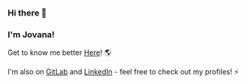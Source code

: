 ### Hi there 👋
### I'm Jovana!

Get to know me better [Here](https://jovana-is-a-dev.netlify.app)! 🌎

I'm also on [GitLab](https://gitlab.com/JoRan29) and [LinkedIn](https://www.linkedin.com/in/jovanarandjelovic) - feel free to check out my profiles! ⚡
<!--
**JoRan29/JoRan29** is a ✨ _special_ ✨ repository because its `README.md` (this file) appears on your GitHub profile.

Here are some ideas to get you started:

- 🔭 I’m currently working on ...
- 🌱 I’m currently learning ...
- 👯 I’m looking to collaborate on ...
- 🤔 I’m looking for help with ...
- 💬 Ask me about ...
- 📫 How to reach me: ...
- 😄 Pronouns: ...
- ⚡ Fun fact: ...
-->
